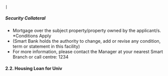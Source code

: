                                                                                                                                                     |

##### Security Collateral

- Mortgage over the subject property/property owned by the applicant/s. \*Conditions Apply
- (Smart Bank holds the authority to change, add or revise any condition, term or statement in this facility)
- For more information, please contact the Manager at your nearest Smart Branch or call centre: 1234

#### 2.2. Housing Loan for Univ